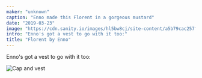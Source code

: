```yaml
---
maker: "unknown"
caption: "Enno made this Florent in a gorgeous mustard"
date: "2019-03-23"
image: "https://cdn.sanity.io/images/hl5bw8cj/site-content/a5b79cac257f7193ffd73aaea0c5a3834d4fd668-1080x1080.jpg"
intro: "Enno's got a vest to go with it too:"
title: "Florent by Enno"
---
```


Enno's got a vest to go with it too:

![Cap and vest](https://posts.freesewing.org/uploads/florent_by_enno_2_c5ac858005.jpg "Cap and vest")
